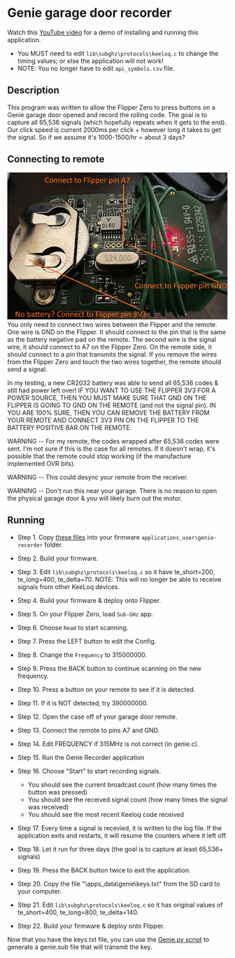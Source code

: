 # Genie garage door recorder

Watch this [YouTube video](https://youtu.be/C-TnlVM4Ahs) for a demo of installing and running this application.

* You MUST need to edit ``lib\subghz\protocols\keeloq.c`` to change the timing values; or else the application will not work!
* NOTE: You no longer have to edit ``api_symbols.csv`` file.  

## Description
This program was written to allow the Flipper Zero to press buttons on a Genie garage door opened and record the rolling code. The goal is to capture all 65,536 signals (which hopefully repeats when it gets to the end).  Our click speed is current 2000ms per click + however long it takes to get the signal.  So if we assume it's 1000-1500/hr = about 3 days?

## Connecting to remote
<img src="wiring.png">
You only need to connect two wires between the Flipper and the remote.  One wire is GND on the Flipper. It should connect to the pin that is the same as the battery negative pad on the remote.  The second wire is the signal wire, it should connect to A7 on the Flipper Zero.  On the remote side, it should connect to a pin that transmits the signal.  If you remove the wires from the Flipper Zero and touch the two wires together, the remote should send a signal.
<p/><p/>
In my testing, a new CR2032 battery was able to send all 65,536 codes & still had power left over! IF YOU WANT TO USE THE FLIPPER 3V3 FOR A POWER SOURCE, THEN YOU MUST MAKE SURE THAT GND ON THE FLIPPER IS GOING TO GND ON THE REMOTE (and not the signal pin).  IN YOU ARE 100% SURE, THEN YOU CAN REMOVE THE BATTERY FROM YOUR REMOTE AND CONNECT 3V3 PIN ON THE FLIPPER TO THE BATTERY POSITIVE BAR ON THE REMOTE.
<p/><p/>
WARNING -- For my remote, the codes wrapped after 65,536 codes were sent.  I'm not sure if this is the case for all remotes.  If it doesn't wrap, it's possible that the remote could stop working (if the manufacture implemented OVR bits).
<p/><p/>
WARNING -- This could desync your remote from the receiver.
<p/><p/>
WARNING -- Don't run this near your garage.  There is no reason to open the physical garage door & you will likely burn out the motor.

## Running
- Step 1. Copy [these files](https://github.com/jamisonderek/flipper-zero-tutorials/tree/main/subghz/apps/genie-recorder) into your firmware ``applications_user\genie-recorder`` folder. 
- Step 2. Build your firmware.
- Step 3. Edit ``lib\subghz\protocols\keeloq.c`` so it have te_short=200, te_long=400, te_delta=70.  NOTE: This will no longer be able to receive signals from other KeeLoq devices.
- Step 4. Build your firmware & deploy onto Flipper.
- Step 5. On your Flipper Zero, load ``Sub-GHz`` app.
- Step 6. Choose ``Read`` to start scanning.
- Step 7. Press the LEFT button to edit the Config.
- Step 8. Change the ``Frequency`` to 315000000.
- Step 9. Press the BACK button to continue scanning on the new frequency.
- Step 10. Press a button on your remote to see if it is detected.
- Step 11. If it is NOT detected, try 390000000.

- Step 12. Open the case off of your garage door remote.
- Step 13. Connect the remote to pins A7 and GND.
- Step 14. Edit FREQUENCY if 315MHz is not correct (in genie.c).
- Step 15. Run the Genie Recorder application
- Step 16. Choose "Start" to start recording signals.
  - You should see the current broadcast count (how many times the button was pressed)
  - You should see the received signal count (how many times the signal was received)
  - You should see the most recent Keeloq code received
- Step 17. Every time a signal is recevied, it is written to the log file.  If the application exits and restarts, it will resume the counters where it left off.
- Step 18. Let it run for three days (the goal is to capture at least 65,536+ signals)
- Step 19. Press the BACK button twice to exit the application.
- Step 20. Copy the file "\apps_data\genie\keys.txt" from the SD card to your computer.
- Step 21. Edit ``lib\subghz\protocols\keeloq.c`` so it has original values of te_short=400, te_long=800, te_delta=140.
- Step 22. Build your firmware & deploy onto Flipper.

Now that you have the keys.txt file, you can use the [Genie.py script](https://github.com/jamisonderek/flipper-zero-tutorials/tree/main/subghz/samples/genie-girud-1t/README.md) to generate a genie.sub file that will transmit the key.
